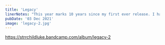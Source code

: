 ```yaml
---
title: 'Legacy'
linerNotes: "This year marks 10 years since my first ever release. I had a lot of different ideas for what I wanted Legacy to be but in the end, it was best to have it represent everything I've learnt over the last decade. This album pays homage to my past and retains my present way of working so I can learn from it in the future. That is my Legacy."
pubDate: '03 Dec 2021'
image: 'legacy-2.jpg'
---
```


https://strrchildluke.bandcamp.com/album/legacy-2
